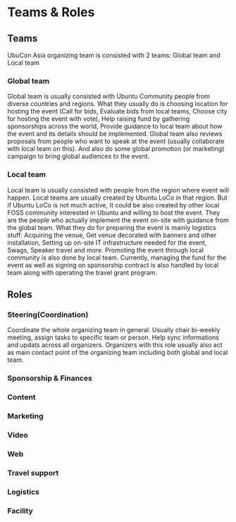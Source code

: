 # Teams & Roles

## Teams
UbuCon Asia organizing team is consisted with 2 teams: Global team and Local team

### Global team
Global team is usually consisted with Ubuntu Community people from diverse countries and regions. What they usually do is choosing location for hosting the event (Call for bids, Evaluate bids from local teams, Choose city for hosting the event with vote), Help raising fund by gathering sponsorships across the world, Provide guidance to local team about how the event and its details should be implemented. Global team also reviews proposals from people who want to speak at the event (usually collaborate with local team on this). And also do some global promotion (or marketing) campaign to bring global audiences to the event. 

### Local team
Local team is usually consisted with people from the region where event will happen. Local teams are usually created by Ubuntu LoCo in that region. But if Ubuntu LoCo is not much active, It could be also created by other local FOSS community interested in Ubuntu and willing to host the event. They are the people who actually implement the event on-site with guidance from the global team. What they do for preparing the event is mainly logistics stuff: Acquiring the venue, Get venue decorated with banners and other installation, Setting up on-site IT infrastructure needed for the event, Swags, Speaker travel and more. Promoting the event through local community is also done by local team. Currently, managing the fund for the event as well as signing on sponsorship contract is also handled by local team along with operating the travel grant program. 

## Roles

### Steering(Coordination)
Coordinate the whole organizing team in general. Usually chair bi-weekly meeting, assign tasks to specific team or person. Help sync informations and updats across all organizers. Organizers with this role usually also act as main contact point of the organizing team including both global and local team.
### Sponsorship & Finances

### Content

### Marketing

### Video

### Web

### Travel support

### Logistics

### Facility
